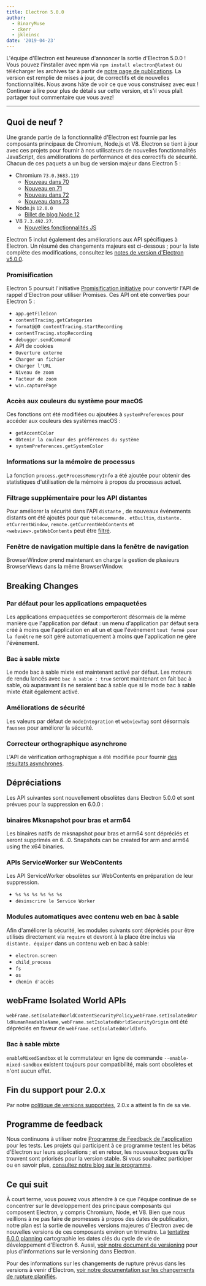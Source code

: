 ```yaml
---
title: Electron 5.0.0
author:
  - BinaryMuse
  - ckerr
  - jkleinsc
date: '2019-04-23'
---
```


L'équipe d'Electron est heureuse d'annoncer la sortie d'Electron 5.0.0 ! Vous pouvez l'installer avec npm via `npm install electron@latest` ou télécharger les archives tar à partir de [notre page de publications](https://github.com/electron/electron/releases/tag/v5.0.0). La version est remplie de mises à jour, de correctifs et de nouvelles fonctionnalités. Nous avons hâte de voir ce que vous construisez avec eux ! Continuer à lire pour plus de détails sur cette version, et s'il vous plaît partager tout commentaire que vous avez!

---

## Quoi de neuf ?

Une grande partie de la fonctionnalité d'Electron est fournie par les composants principaux de Chromium, Node.js et V8. Electron se tient à jour avec ces projets pour fournir à nos utilisateurs de nouvelles fonctionnalités JavaScript, des améliorations de performance et des correctifs de sécurité. Chacun de ces paquets a un bug de version majeur dans Electron 5 :

- Chromium `73.0.3683.119`
  - [Nouveau dans 70](https://developers.google.com/web/updates/2018/10/nic70)
  - [Nouveau en 71](https://developers.google.com/web/updates/2018/12/nic71)
  - [Nouveau dans 72](https://developers.google.com/web/updates/2019/01/nic72)
  - [Nouveau dans 73](https://developers.google.com/web/updates/2019/03/nic73)
- Node.js `12.0.0`
  - [Billet de blog Node 12](https://nodejs.org/en/blog/release/v12.0.0/)
- V8 `7.3.492.27`.
  - [Nouvelles fonctionnalités JS](https://twitter.com/mathias/status/1120700101637353473)

Electron 5 inclut également des améliorations aux API spécifiques à Electron. Un résumé des changements majeurs est ci-dessous ; pour la liste complète des modifications, consultez les [notes de version d'Electron v5.0.0](https://github.com/electron/electron/releases/tag/v5.0.0).

### Promisification

Electron 5 poursuit l'initiative [Promisification initiative](https://github.com/electron/electron/blob/5-0-x/docs/api/promisification.md) pour convertir l'API de rappel d'Electron pour utiliser Promises. Ces API ont été converties pour Electron 5 :
* `app.getFileIcon`
* `contentTracing.getCategories`
* `format@@0 contentTracing.startRecording`
* `contentTracing.stopRecording`
* `debugger.sendCommand`
* API de cookies
* `Ouverture externe`
* `Charger un fichier`
* `Charger l'URL`
* `Niveau de zoom`
* `Facteur de zoom`
* `win.capturePage`

### Accès aux couleurs du système pour macOS

Ces fonctions ont été modifiées ou ajoutées à `systemPreferences` pour accéder aux couleurs des systèmes macOS :
* `getAccentColor`
* `Obtenir la couleur des préférences du système`
* `systemPreferences.getSystemColor`

### Informations sur la mémoire de processus

La fonction `process.getProcessMemoryInfo` a été ajoutée pour obtenir des statistiques d'utilisation de la mémoire à propos du processus actuel.

### Filtrage supplémentaire pour les API distantes

Pour améliorer la sécurité dans l'API `distante` , de nouveaux événements distants ont été ajoutés pour que `télécommande. etBuiltin`, `distante. etCurrentWindow`, `remote.getCurrentWebContents` et `<webview>.getWebContents` peut être [filtré](https://github.com/electron/electron/blob/master/docs/tutorial/security.md#13-disable-or-limit-creation-of-new-windows).

### Fenêtre de navigation multiple dans la fenêtre de navigation

BrowserWindow prend maintenant en charge la gestion de plusieurs BrowserViews dans la même BrowserWindow.

## Breaking Changes

### Par défaut pour les applications empaquetées

Les applications empaquetées se comporteront désormais de la même manière que l'application par défaut : un menu d'application par défaut sera créé à moins que l'application en ait un et que l'événement `tout fermé pour la fenêtre` ne soit géré automatiquement à moins que l'application ne gère l'événement.

### Bac à sable mixte

Le mode bac à sable mixte est maintenant activé par défaut. Les moteurs de rendu lancés avec `bac à sable : true` seront maintenant en fait bac à sable, où auparavant ils ne seraient bac à sable que si le mode bac à sable mixte était également activé.

### Améliorations de sécurité
Les valeurs par défaut de `nodeIntegration` et `webviewTag` sont désormais `fausses` pour améliorer la sécurité.

### Correcteur orthographique asynchrone

L'API de vérification orthographique a été modifiée pour fournir [des résultats asynchrones](https://github.com/electron/electron/blob/5-0-x/docs/api/web-frame.md#webframesetspellcheckproviderlanguage-provider).

## Dépréciations

Les API suivantes sont nouvellement obsolètes dans Electron 5.0.0 et sont prévues pour la suppression en 6.0.0 :

### binaires Mksnapshot pour bras et arm64
Les binaires natifs de mksnapshot pour bras et arm64 sont dépréciés et seront supprimés en 6. .0. Snapshots can be created for arm and arm64 using the x64 binaries.

### APIs ServiceWorker sur WebContents
Les API ServiceWorker obsolètes sur WebContents en préparation de leur suppression.
* `%s %s %s %s %s %s`
* `désinscrire le Service Worker`

### Modules automatiques avec contenu web en bac à sable
Afin d'améliorer la sécurité, les modules suivants sont dépréciés pour être utilisés directement via `require` et devront à la place être inclus via `distante. équiper` dans un contenu web en bac à sable:
* `electron.screen`
* `child_process`
* `fs`
* `os`
* `chemin d'accès`

## webFrame Isolated World APIs
`webFrame.setIsolatedWorldContentSecurityPolicy`,`webFrame.setIsolatedWorldHumanReadableName`, `webFrame.setIsolatedWorldSecurityOrigin` ont été dépréciés en faveur de `webFrame.setIsolatedWorldInfo`.

### Bac à sable mixte
`enableMixedSandbox` et le commutateur en ligne de commande `--enable-mixed-sandbox` existent toujours pour compatibilité, mais sont obsolètes et n'ont aucun effet.

## Fin du support pour 2.0.x

Par notre [politique de versions supportées](https://electronjs.org/docs/tutorial/support#supported-versions), 2.0.x a atteint la fin de sa vie.

## Programme de feedback

Nous continuons à utiliser notre [Programme de Feedback de l'application](https://electronjs.org/blog/app-feedback-program) pour les tests. Les projets qui participent à ce programme testent les bétas d'Electron sur leurs applications ; et en retour, les nouveaux bogues qu'ils trouvent sont priorisés pour la version stable. Si vous souhaitez participer ou en savoir plus, [consultez notre blog sur le programme](https://electronjs.org/blog/app-feedback-program).

## Ce qui suit

À court terme, vous pouvez vous attendre à ce que l'équipe continue de se concentrer sur le développement des principaux composants qui composent Electron, y compris Chromium, Node, et V8. Bien que nous veillions à ne pas faire de promesses à propos des dates de publication, notre plan est la sortie de nouvelles versions majeures d'Electron avec de nouvelles versions de ces composants environ un trimestre. La [tentative 6.0.0 planning](https://electronjs.org/docs/tutorial/electron-timelines#600-release-schedule) cartographie les dates clés du cycle de vie de développement d'Electron 6. Aussi, [voir notre document de versioning](https://electronjs.org/docs/tutorial/electron-versioning) pour plus d'informations sur le versioning dans Electron.

Pour des informations sur les changements de rupture prévus dans les versions à venir d'Electron, [voir notre documentation sur les changements de rupture planifiés](https://github.com/electron/electron/blob/master/docs/api/breaking-changes.md).
